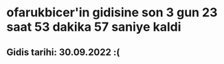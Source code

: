 # ofarukbicer'in gidisine son 3 gun 23 saat 53 dakika 57 saniye kaldi

## Gidis tarihi: 30.09.2022 :(